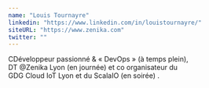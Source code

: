 ```yaml
---
name: "Louis Tournayre"
linkedin: "https://www.linkedin.com/in/louistournayre/"
siteURL: "https://www.zenika.com"
twitter: ""
---
```

CDéveloppeur passionné & « DevOps » (à temps plein),  
DT @Zenika Lyon (en journée) et co organisateur du  
GDG Cloud IoT Lyon et du ScalaIO (en soirée) .
